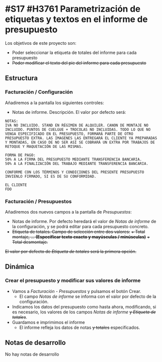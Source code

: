 # #S17 #H3761 Parametrización de etiquetas y textos en el informe de presupuesto

Los objetivos de este proyecto son:
+ Poder seleccionar la etiqueta de totales del informe para cada presupuesto
+ ~~Poder modificar el texto del pie del informe para cada presupuesto~~

## Estructura

### Facturación / Configuración
Añadiremos a la pantalla los siguientes controles:
+ Notas de informe. Descripción. El valor por defecto será:
```
NOTAS:
IVA NO INCLUIDO. STAND EN RÉGIMEN DE ALQUILER. CANON DE MONTAJE NO INCLUIDO. PUNTOS DE CUELGUE + TROCOLAS NO INCLUIDAS. TODO LO QUE NO VENGA ESPECIFICADO EN EL PRESUPUESTO, FORMARÁ PARTE DE OTRO PRESUPUESTO EXTRA. LAS IMAGENES LAS ENTREGARÁ EL CLIENTE YA PREPARADAS Y MONTADAS, EN CASO DE NO SER ASÍ SE COBRARÁ UN EXTRA POR TRABAJOS DE RETOQUE Y MAQUETACIÓN DE LAS MISMAS.

FORMA DE PAGO:
50% A LA FIRMA DEL PRESUPUESTO MEDIANTE TRANSFERENCIA BANCARIA.
50% A LA FINALIZACIÓN DEL TRABAJO MEDIANTE TRANSFERENCIA BANCARIA.

CONFORME CON LOS TÉRMINOS Y CONDICIONES DEL PRESENTE PRESUPUESTO INVIENLO FIRMADO, SI ES DE SU CONFORMIDAD.

EL CLIENTE
FDO
```

### Facturación / Presupuestos
Añadiremos dos nuevos campos a la pantalla de _Presupuestos_:
+ Notas de informe. Por defecto heredará el valor de _Notas de informe_ de la configuración, y se podrá editar para cada presupuesto concreto.
+ ~~Etiqueta de totales. Campo de selección entre dos valores:~~
    ~~+ Total montaje, ... __(Especificar texto exacto y mayúsculas / minúsculas)__~~
    ~~+ Total desmontaje.~~

~~El valor por defecto de _Etiqueta de totales_ será la primera opción.~~

## Dinámica

### Crear el presupuesto y modificar sus valores de informe
+ Vamos a _Facturación  - Presupuestos_ y pulsamos el botón Crear.
    + El campo _Notas de informe_ se informa con el valor por defecto de la configuración.
+ Indicamos los datos del presupuesto como hasta ahora, modificando, si es necesario, los valores de los campos _Notas de informe_ ~~y _Etiqueta de totales_~~.
+ Guardamos e imprimimos el informe
    + El informe refleja los datos de notas ~~y totales~~ especificados.

## Notas de desarrollo
No hay notas de desarrollo